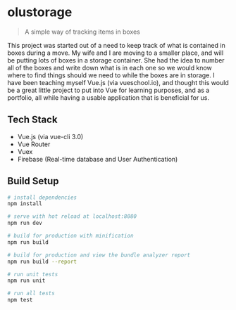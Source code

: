 # olustorage

> A simple way of tracking items in boxes

This project was started out of a need to keep track of what is contained in boxes during a move.  My wife and I are moving to a smaller place, and will be putting lots of boxes in a storage container.  She had the idea to number all of the boxes and write down what is in each one so we would know where to find things should we need to while the boxes are in storage.  I have been teaching myself Vue.js (via vueschool.io), and thought this would be a great little project to put into Vue for learning purposes, and as a portfolio, all while having a usable application that is beneficial for us.

## Tech Stack
* Vue.js (via vue-cli 3.0)
* Vue Router
* Vuex
* Firebase (Real-time database and User Authentication)

## Build Setup

``` bash
# install dependencies
npm install

# serve with hot reload at localhost:8080
npm run dev

# build for production with minification
npm run build

# build for production and view the bundle analyzer report
npm run build --report

# run unit tests
npm run unit

# run all tests
npm test
```
